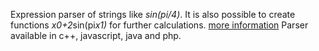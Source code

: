 Expression parser of strings like *sin(pi/4)*. It is also possible to create functions *x0+2*sin(pi*x1)* for further calculations.
[more information](https://slovesnov.users.sourceforge.net/?parser,english)
Parser available in c++, javascript, java and php.
